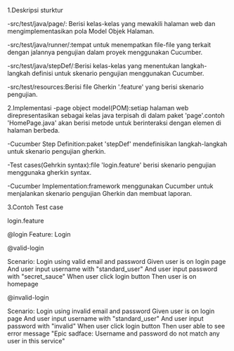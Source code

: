 1.Deskripsi sturktur

-src/test/java/page/: Berisi kelas-kelas yang mewakili halaman web dan mengimplementasikan pola Model Objek Halaman.

-src/test/java/runner/:tempat untuk menempatkan file-file yang terkait dengan jalannya pengujian dalam proyek menggunakan Cucumber.

-src/test/java/stepDef/:Berisi kelas-kelas yang menentukan langkah-langkah definisi untuk skenario pengujian menggunakan Cucumber.

-src/test/resources:Berisi file Gherkin '.feature' yang berisi skenario pengujian.


2.Implementasi
-page object model(POM):setiap halaman web direpresentasikan sebagai kelas java terpisah di dalam paket 'page'.contoh 'HomePage.java' akan berisi metode untuk berinteraksi dengan elemen di halaman berbeda.

-Cucumber Step Definition:paket 'stepDef' mendefinisikan langkah-langkah untuk skenario pengujian gherkin.

-Test cases(Gehrkin syntax):file 'login.feature' berisi skenario pengujian menggunaka gherkin syntax.

-Cucumber Implementation:framework menggunakan Cucumber untuk menjalankan skenario pengujian Gherkin dan membuat laporan.


3.Contoh Test case

login.feature

@login
Feature: Login

@valid-login

  Scenario: Login using valid email and password
    Given user is on login page
    And user input username with "standard_user"
    And user input password with "secret_sauce"
    When user click login button
    Then user is on homepage

  @invalid-login
  
  Scenario: Login using invalid email and password
    Given user is on login page
    And user input username with "standard_user"
    And user input password with "invalid"
    When user click login button
    Then user able to see error message "Epic sadface: Username and password do not match any user in this service"




